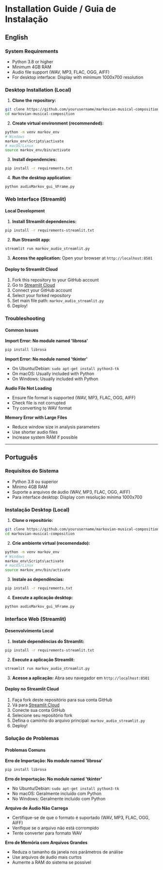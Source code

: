 # Installation Guide / Guia de Instalação

## English

### System Requirements

- Python 3.8 or higher
- Minimum 4GB RAM
- Audio file support (WAV, MP3, FLAC, OGG, AIFF)
- For desktop interface: Display with minimum 1000x700 resolution

### Desktop Installation (Local)

1. **Clone the repository:**
```bash
git clone https://github.com/yourusername/markovian-musical-composition.git
cd markovian-musical-composition
```

2. **Create virtual environment (recommended):**
```bash
python -m venv markov_env
# Windows
markov_env\Scripts\activate
# macOS/Linux
source markov_env/bin/activate
```

3. **Install dependencies:**
```bash
pip install -r requirements.txt
```

4. **Run the desktop application:**
```bash
python audioMarkov_gui_VFrame.py
```

### Web Interface (Streamlit)

#### Local Development

1. **Install Streamlit dependencies:**
```bash
pip install -r requirements-streamlit.txt
```

2. **Run Streamlit app:**
```bash
streamlit run markov_audio_streamlit.py
```

3. **Access the application:**
Open your browser at `http://localhost:8501`

#### Deploy to Streamlit Cloud

1. Fork this repository to your GitHub account
2. Go to [Streamlit Cloud](https://streamlit.io/cloud)
3. Connect your GitHub account
4. Select your forked repository
5. Set main file path: `markov_audio_streamlit.py`
6. Deploy!

### Troubleshooting

#### Common Issues

**Import Error: No module named 'librosa'**
```bash
pip install librosa
```

**Import Error: No module named 'tkinter'**
- On Ubuntu/Debian: `sudo apt-get install python3-tk`
- On macOS: Usually included with Python
- On Windows: Usually included with Python

**Audio File Not Loading**
- Ensure file format is supported (WAV, MP3, FLAC, OGG, AIFF)
- Check file is not corrupted
- Try converting to WAV format

**Memory Error with Large Files**
- Reduce window size in analysis parameters
- Use shorter audio files
- Increase system RAM if possible

---

## Português

### Requisitos do Sistema

- Python 3.8 ou superior
- Mínimo 4GB RAM
- Suporte a arquivos de áudio (WAV, MP3, FLAC, OGG, AIFF)
- Para interface desktop: Display com resolução mínima 1000x700

### Instalação Desktop (Local)

1. **Clone o repositório:**
```bash
git clone https://github.com/yourusername/markovian-musical-composition.git
cd markovian-musical-composition
```

2. **Crie ambiente virtual (recomendado):**
```bash
python -m venv markov_env
# Windows
markov_env\Scripts\activate
# macOS/Linux
source markov_env/bin/activate
```

3. **Instale as dependências:**
```bash
pip install -r requirements.txt
```

4. **Execute a aplicação desktop:**
```bash
python audioMarkov_gui_VFrame.py
```

### Interface Web (Streamlit)

#### Desenvolvimento Local

1. **Instale dependências do Streamlit:**
```bash
pip install -r requirements-streamlit.txt
```

2. **Execute a aplicação Streamlit:**
```bash
streamlit run markov_audio_streamlit.py
```

3. **Acesse a aplicação:**
Abra seu navegador em `http://localhost:8501`

#### Deploy no Streamlit Cloud

1. Faça fork deste repositório para sua conta GitHub
2. Vá para [Streamlit Cloud](https://streamlit.io/cloud)
3. Conecte sua conta GitHub
4. Selecione seu repositório fork
5. Defina o caminho do arquivo principal: `markov_audio_streamlit.py`
6. Deploy!

### Solução de Problemas

#### Problemas Comuns

**Erro de Importação: No module named 'librosa'**
```bash
pip install librosa
```

**Erro de Importação: No module named 'tkinter'**
- No Ubuntu/Debian: `sudo apt-get install python3-tk`
- No macOS: Geralmente incluído com Python
- No Windows: Geralmente incluído com Python

**Arquivo de Áudio Não Carrega**
- Certifique-se de que o formato é suportado (WAV, MP3, FLAC, OGG, AIFF)
- Verifique se o arquivo não está corrompido
- Tente converter para formato WAV

**Erro de Memória com Arquivos Grandes**
- Reduza o tamanho da janela nos parâmetros de análise
- Use arquivos de áudio mais curtos
- Aumente a RAM do sistema se possível